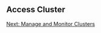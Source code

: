 ## Access Cluster


<div class="next">
<a href="../clusters-manage/index.html">Next: Manage and Monitor Clusters</a>
</div>